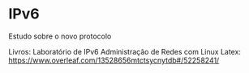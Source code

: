 # IPv6
Estudo sobre o novo protocolo

Livros: Laboratório de IPv6
		Administração de Redes com Linux
Latex:	https://www.overleaf.com/13528656mtctsycnytdb#/52258241/
